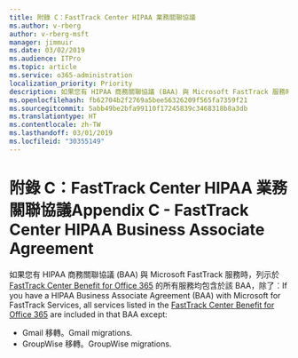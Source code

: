 ```yaml
---
title: 附錄 C：FastTrack Center HIPAA 業務關聯協議
ms.author: v-rberg
author: v-rberg-msft
manager: jimmuir
ms.date: 03/02/2019
ms.audience: ITPro
ms.topic: article
ms.service: o365-administration
localization_priority: Priority
description: 如果您有 HIPAA 商務關聯協議 (BAA) 與 Microsoft FastTrack 服務時，列示於 FastTrack Center Benefit for Office 365 的所有服務均包含於該 BAA，除了︰
ms.openlocfilehash: fb62704b2f2769a5bee56326209f565fa7359f21
ms.sourcegitcommit: 5abb49be2bfa99110f17245839c3468318b8a3db
ms.translationtype: HT
ms.contentlocale: zh-TW
ms.lasthandoff: 03/01/2019
ms.locfileid: "30355149"
---
```

# <a name="appendix-c---fasttrack-center-hipaa-business-associate-agreement"></a><span data-ttu-id="ad55e-103">附錄 C：FastTrack Center HIPAA 業務關聯協議</span><span class="sxs-lookup"><span data-stu-id="ad55e-103">Appendix C - FastTrack Center HIPAA Business Associate Agreement</span></span>

<span data-ttu-id="ad55e-104">如果您有 HIPAA 商務關聯協議 (BAA) 與 Microsoft FastTrack 服務時，列示於 [FastTrack Center Benefit for Office 365](O365-fasttrack-benefit-for-office-365.md) 的所有服務均包含於該 BAA，除了︰</span><span class="sxs-lookup"><span data-stu-id="ad55e-104">If you have a HIPAA Business Associate Agreement (BAA) with Microsoft for FastTrack Services, all services listed in the [FastTrack Center Benefit for Office 365](O365-fasttrack-benefit-for-office-365.md) are included in that BAA except:</span></span> 
  
- <span data-ttu-id="ad55e-105">Gmail 移轉。</span><span class="sxs-lookup"><span data-stu-id="ad55e-105">Gmail migrations.</span></span>   
- <span data-ttu-id="ad55e-106">GroupWise 移轉。</span><span class="sxs-lookup"><span data-stu-id="ad55e-106">GroupWise migrations.</span></span>
    

